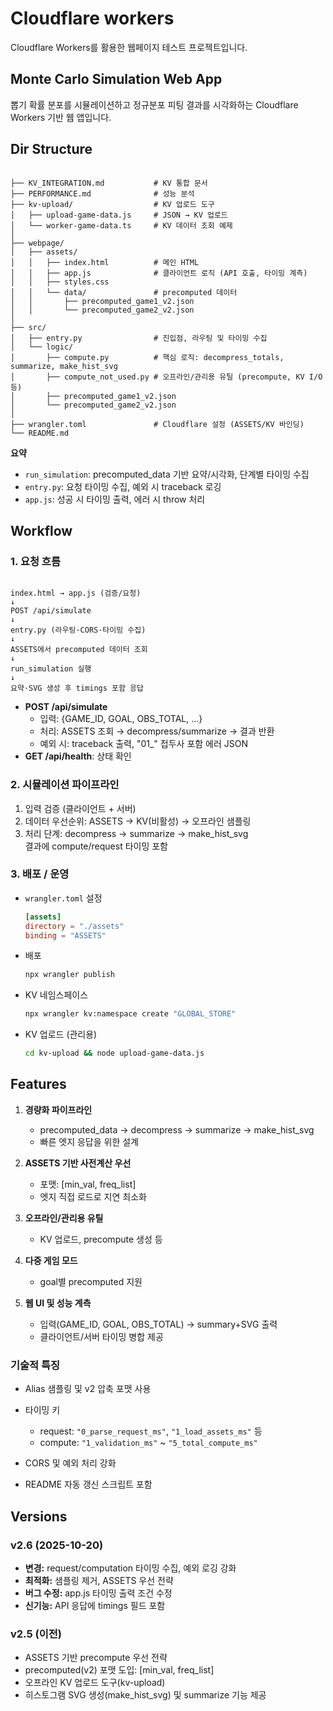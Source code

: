 # Cloudflare workers
Cloudflare Workers를 활용한 웹페이지 테스트 프로젝트입니다.

## Monte Carlo Simulation Web App
뽑기 확률 분포를 시뮬레이션하고 정규분포 피팅 결과를 시각화하는 Cloudflare Workers 기반 웹 앱입니다.

<!-- AUTO-UPDATE:START -->
## Dir Structure
```

├── KV_INTEGRATION.md           # KV 통합 문서
├── PERFORMANCE.md              # 성능 분석
├── kv-upload/                  # KV 업로드 도구
│   ├── upload-game-data.js     # JSON → KV 업로드
│   └── worker-game-data.ts     # KV 데이터 조회 예제
│
├── webpage/
│   ├── assets/
│   │   ├── index.html          # 메인 HTML
│   │   ├── app.js              # 클라이언트 로직 (API 호출, 타이밍 계측)
│   │   ├── styles.css
│   │   └── data/               # precomputed 데이터
│   │       ├── precomputed_game1_v2.json
│   │       └── precomputed_game2_v2.json
│
├── src/
│   ├── entry.py                # 진입점, 라우팅 및 타이밍 수집
│   └── logic/
│       ├── compute.py          # 핵심 로직: decompress_totals, summarize, make_hist_svg
│       ├── compute_not_used.py # 오프라인/관리용 유틸 (precompute, KV I/O 등)
│       ├── precomputed_game1_v2.json
│       └── precomputed_game2_v2.json
│
├── wrangler.toml               # Cloudflare 설정 (ASSETS/KV 바인딩)
└── README.md

```

**요약**
- `run_simulation`: precomputed_data 기반 요약/시각화, 단계별 타이밍 수집  
- `entry.py`: 요청 타이밍 수집, 예외 시 traceback 로깅  
- `app.js`: 성공 시 타이밍 출력, 에러 시 throw 처리  

## Workflow

### 1. 요청 흐름
```

index.html → app.js (검증/요청)
↓
POST /api/simulate
↓
entry.py (라우팅·CORS·타이밍 수집)
↓
ASSETS에서 precomputed 데이터 조회
↓
run_simulation 실행
↓
요약·SVG 생성 후 timings 포함 응답

````

- **POST /api/simulate**
  - 입력: {GAME_ID, GOAL, OBS_TOTAL, ...}
  - 처리: ASSETS 조회 → decompress/summarize → 결과 반환
  - 예외 시: traceback 출력, "01_" 접두사 포함 에러 JSON
- **GET /api/health**: 상태 확인

### 2. 시뮬레이션 파이프라인
1. 입력 검증 (클라이언트 + 서버)  
2. 데이터 우선순위: ASSETS → KV(비활성) → 오프라인 샘플링  
3. 처리 단계: decompress → summarize → make_hist_svg  
   결과에 compute/request 타이밍 포함  

### 3. 배포 / 운영
- `wrangler.toml` 설정
  ```toml
  [assets]
  directory = "./assets"
  binding = "ASSETS"
    ```

* 배포

  ```bash
  npx wrangler publish
  ```
* KV 네임스페이스

  ```bash
  npx wrangler kv:namespace create "GLOBAL_STORE"
  ```
* KV 업로드 (관리용)

  ```bash
  cd kv-upload && node upload-game-data.js
  ```

## Features

1. **경량화 파이프라인**

   * precomputed_data → decompress → summarize → make_hist_svg
   * 빠른 엣지 응답을 위한 설계

2. **ASSETS 기반 사전계산 우선**

   * 포맷: [min_val, freq_list]
   * 엣지 직접 로드로 지연 최소화

3. **오프라인/관리용 유틸**

   * KV 업로드, precompute 생성 등

4. **다중 게임 모드**

   * goal별 precomputed 지원

5. **웹 UI 및 성능 계측**

   * 입력(GAME_ID, GOAL, OBS_TOTAL) → summary+SVG 출력
   * 클라이언트/서버 타이밍 병합 제공

### 기술적 특징

* Alias 샘플링 및 v2 압축 포맷 사용
* 타이밍 키

  * request: `"0_parse_request_ms"`, `"1_load_assets_ms"` 등
  * compute: `"1_validation_ms"` ~ `"5_total_compute_ms"`
* CORS 및 예외 처리 강화
* README 자동 갱신 스크립트 포함

## Versions

### v2.6 (2025-10-20)

* **변경:** request/computation 타이밍 수집, 예외 로깅 강화
* **최적화:** 샘플링 제거, ASSETS 우선 전략
* **버그 수정:** app.js 타이밍 출력 조건 수정
* **신기능:** API 응답에 timings 필드 포함

### v2.5 (이전)
- ASSETS 기반 precompute 우선 전략
- precomputed(v2) 포맷 도입: [min_val, freq_list]
- 오프라인 KV 업로드 도구(kv-upload)
- 히스토그램 SVG 생성(make_hist_svg) 및 summarize 기능 제공
<!-- AUTO-UPDATE:END -->

<!-- LAST_PROCESSED_SHA: f936b8567a25923e87e7ddc36cd3106eb6648d98 -->
